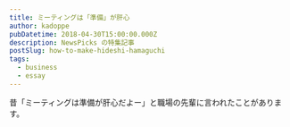 ```yaml
---
title: ミーティングは「準備」が肝心
author: kadoppe
pubDatetime: 2018-04-30T15:00:00.000Z
description: NewsPicks の特集記事
postSlug: how-to-make-hideshi-hamaguchi
tags:
  - business
  - essay
---
```


昔「ミーティングは準備が肝心だよー」と職場の先輩に言われたことがあります。

